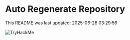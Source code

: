 # Auto Regenerate Repository

This README was last updated: 2025-06-28 03:29:56

 ![TryHackMe](https://tryhackme.com/badge/533634)